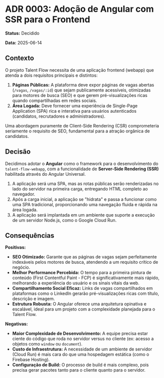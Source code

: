 # **ADR 0003: Adoção de Angular com SSR para o Frontend**

**Status:** Decidido

**Data:** 2025-06-14

## **Contexto**

O projeto Talent Flow necessita de uma aplicação frontend (webapp) que atenda a dois requisitos principais e distintos:

1. **Páginas Públicas:** A plataforma deve expor páginas de vagas abertas (`/vagas`, `/vagas/:id`) que sejam publicamente acessíveis, otimizadas para motores de busca (SEO) e que gerem pré-visualizações ricas quando compartilhadas em redes sociais.
2. **Área Logada:** Deve fornecer uma experiência de Single-Page Application (SPA) rica e interativa para usuários autenticados (candidatos, recrutadores e administradores).

Uma abordagem puramente de Client-Side Rendering (CSR) comprometeria seriamente o requisito de SEO, fundamental para a atração orgânica de candidatos.

## **Decisão**

Decidimos adotar o **Angular** como o framework para o desenvolvimento do `talent-flow-webapp`, com a funcionalidade de **Server-Side Rendering (SSR)** habilitada através do Angular Universal.

1. A aplicação será uma SPA, mas as rotas públicas serão renderizadas no lado do servidor na primeira carga, entregando HTML completo ao navegador.
2. Após a carga inicial, a aplicação se "hidrata" e passa a funcionar como uma SPA tradicional, proporcionando uma navegação fluida e rápida na área logada.
3. A aplicação será implantada em um ambiente que suporte a execução de um servidor Node.js, como o Google Cloud Run.

## **Consequências**

**Positivas:**

- **SEO Otimizado:** Garante que as páginas de vagas sejam perfeitamente indexáveis pelos motores de busca, atendendo a um requisito crítico de negócio.
- **Melhor Performance Percebida:** O tempo para a primeira pintura de conteúdo (First Contentful Paint - FCP) é significativamente mais rápido, melhorando a experiência do usuário e os sinais vitais da web.
- **Compartilhamento Social Eficaz:** Links de vagas compartilhados em plataformas como o LinkedIn gerarão pré-visualizações ricas com título, descrição e imagem.
- **Estrutura Robusta:** O Angular oferece uma arquitetura opinativa e escalável, ideal para um projeto com a complexidade planejada para o Talent Flow.

**Negativas:**

- **Maior Complexidade de Desenvolvimento:** A equipe precisa estar ciente do código que roda no servidor versus no cliente (ex: acesso a objetos como `window` ou `document`).
- **Custo de Infraestrutura:** A necessidade de um ambiente de servidor (Cloud Run) é mais cara do que uma hospedagem estática (como o Firebase Hosting).
- **Configuração de Build:** O processo de build é mais complexo, pois precisa gerar pacotes tanto para o cliente quanto para o servidor.